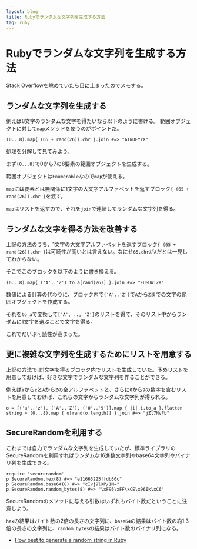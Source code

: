 ```yaml
---
layout: blog
title: Rubyでランダムな文字列を生成する方法
tag: ruby
---
```


# Rubyでランダムな文字列を生成する方法

Stack Overflowを眺めていたら目に止まったのでメモする。

## ランダムな文字列を生成する

例えば8文字のランダムな文字を得たいなら以下のように書ける。
範囲オブジェクトに対して`map`メソッドを使うのがポイントだ。

~~~~
(0...8).map{ (65 + rand(26)).chr }.join #=> "ATNDEYYX"
~~~~

処理を分解して見てみよう。

まず`(0...8)`で0から7の8要素の範囲オブジェクトを生成する。

範囲オブジェクトは`Enumerable`なので`map`が使える。

`map`には要素とは無関係に1文字の大文字アルファベットを返すブロック`{ (65 + rand(26)).chr }`を渡す。

`map`はリストを返すので、それを`join`で連結してランダムな文字列を得る。

## ランダムな文字を得る方法を改善する

上記の方法のうち、1文字の大文字アルファベットを返すブロック`{ (65 + rand(26)).chr }`は可読性が高いとは言えない。なにせ`65.chr`が`A`だとは一見してわからない。

そこでこのブロックを以下のように書き換える。

~~~~
(0...8).map{ ('A'..'Z').to_a[rand(26)] }.join #=> "EUSUWIZK"
~~~~

数値による計算の代わりに、ブロック内で`('A'..'Z')`で`A`から`Z`までの文字の範囲オブジェクトを作成する。

それを`to_a`で変換して`['A', .., 'Z']`のリストを得て、そのリスト中からランダムに1文字を選ぶことで文字を得る。

これでだいぶ可読性が高まった。

## 更に複雑な文字列を生成するためにリストを用意する

上記の方法では1文字を得るブロック内でリストを生成していた。予めリストを用意しておけば、好きな文字でランダムな文字列を作ることができる。

例えば`a`から`z`と`A`から`Z`の全アルファベットと、さらに`0`から`9`の数字を含むリストを用意しておけば、これらの文字からランダムな文字列が得られる。

~~~~
o = [('a'..'z'), ('A'..'Z'), ('0'..'9')].map { |i| i.to_a }.flatten
string = (0...8).map { o[rand(o.length)] }.join #=> "jZl7NvFb"
~~~~

## SecureRandomを利用する

これまでは自力でランダムな文字列を生成していたが、標準ライブラリのSecureRandomを利用すればランダムな16進数文字列やbase64文字列やバイナリ列を生成できる。

~~~~
require 'securerandom'
p SecureRandom.hex(8) #=> "e11663225ffdb50c"
p SecureRandom.base64(8) #=> "cIvj9lXP/1M="
p SecureRandom.random_bytes(8) #=> "\xF95\xFF\xCE\x96Ik\xC6" 
~~~~

SecureRandomのメソッドに与える引数はいずれもバイト数だということに注意しよう。

`hex`の結果はバイト数の2倍の長さの文字列に、`base64`の結果はバイト数の約1.3倍の長さの文字列に、`random_bytes`の結果はバイト数のバイナリ列になる。

- [How best to generate a random string in Ruby](http://stackoverflow.com/questions/88311/how-best-to-generate-a-random-string-in-ruby)
